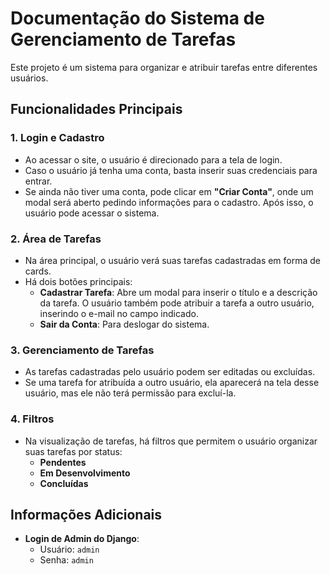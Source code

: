 # Documentação do Sistema de Gerenciamento de Tarefas

Este projeto é um sistema para organizar e atribuir tarefas entre diferentes usuários.

## Funcionalidades Principais

### 1. Login e Cadastro
- Ao acessar o site, o usuário é direcionado para a tela de login.
- Caso o usuário já tenha uma conta, basta inserir suas credenciais para entrar.
- Se ainda não tiver uma conta, pode clicar em **"Criar Conta"**, onde um modal será aberto pedindo informações para o cadastro. Após isso, o usuário pode acessar o sistema.

### 2. Área de Tarefas
- Na área principal, o usuário verá suas tarefas cadastradas em forma de cards.
- Há dois botões principais:
  - **Cadastrar Tarefa**: Abre um modal para inserir o título e a descrição da tarefa. O usuário também pode atribuir a tarefa a outro usuário, inserindo o e-mail no campo indicado.
  - **Sair da Conta**: Para deslogar do sistema.

### 3. Gerenciamento de Tarefas
- As tarefas cadastradas pelo usuário podem ser editadas ou excluídas.
- Se uma tarefa for atribuída a outro usuário, ela aparecerá na tela desse usuário, mas ele não terá permissão para excluí-la.

### 4. Filtros
- Na visualização de tarefas, há filtros que permitem o usuário organizar suas tarefas por status:
  - **Pendentes**
  - **Em Desenvolvimento**
  - **Concluídas**

## Informações Adicionais

- **Login de Admin do Django**:
  - Usuário: `admin`
  - Senha: `admin`
